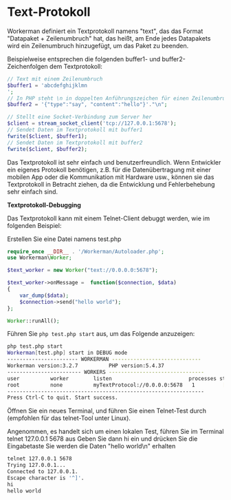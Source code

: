 # Text-Protokoll
Workerman definiert ein Textprotokoll namens "text", das das Format "Datapaket + Zeilenumbruch" hat, das heißt, am Ende jedes Datapakets wird ein Zeilenumbruch hinzugefügt, um das Paket zu beenden.

Beispielweise entsprechen die folgenden buffer1- und buffer2-Zeichenfolgen dem Textprotokoll:

```php
// Text mit einem Zeilenumbruch
$buffer1 = 'abcdefghijklmn
';
// In PHP steht \n in doppelten Anführungszeichen für einen Zeilenumbruch, z.B. "\n"
$buffer2 = '{"type":"say", "content":"hello"}'."\n";

// Stellt eine Socket-Verbindung zum Server her
$client = stream_socket_client('tcp://127.0.0.1:5678');
// Sendet Daten im Textprotokoll mit buffer1
fwrite($client, $buffer1);
// Sendet Daten im Textprotokoll mit buffer2
fwrite($client, $buffer2);
```

Das Textprotokoll ist sehr einfach und benutzerfreundlich. Wenn Entwickler ein eigenes Protokoll benötigen, z.B. für die Datenübertragung mit einer mobilen App oder die Kommunikation mit Hardware usw., können sie das Textprotokoll in Betracht ziehen, da die Entwicklung und Fehlerbehebung sehr einfach sind.

**Textprotokoll-Debugging**

Das Textprotokoll kann mit einem Telnet-Client debuggt werden, wie im folgenden Beispiel:

Erstellen Sie eine Datei namens test.php

```php
require_once __DIR__ . '/Workerman/Autoloader.php';
use Workerman\Worker;

$text_worker = new Worker("text://0.0.0.0:5678");

$text_worker->onMessage =  function($connection, $data)
{
    var_dump($data);
    $connection->send("hello world");
};

Worker::runAll();
```

Führen Sie ```php test.php start``` aus, um das Folgende anzuzeigen:

```bash
php test.php start
Workerman[test.php] start in DEBUG mode
----------------------- WORKERMAN -----------------------------
Workerman version:3.2.7          PHP version:5.4.37
------------------------ WORKERS -------------------------------
user          worker        listen                         processes status
root          none          myTextProtocol://0.0.0.0:5678   1         [OK]
----------------------------------------------------------------
Press Ctrl-C to quit. Start success.
```

Öffnen Sie ein neues Terminal, und führen Sie einen Telnet-Test durch (empfohlen für das telnet-Tool unter Linux).

Angenommen, es handelt sich um einen lokalen Test,
führen Sie im Terminal telnet 127.0.0.1 5678 aus
Geben Sie dann hi ein und drücken Sie die Eingabetaste
Sie werden die Daten "hello world\n" erhalten

```bash
telnet 127.0.0.1 5678
Trying 127.0.0.1...
Connected to 127.0.0.1.
Escape character is '^]'.
hi
hello world
```

